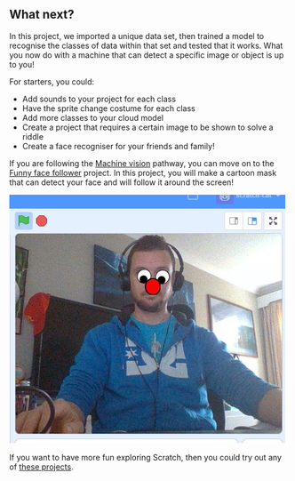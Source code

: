 ## What next?
In this project, we imported a unique data set, then trained a model to recognise the classes of data within that set and tested that it works. What you now do with a machine that can detect a specific image or object is up to you! 

For starters, you could:
- Add sounds to your project for each class
- Have the sprite change costume for each class
- Add more classes to your cloud model
- Create a project that requires a certain image to be shown to solve a riddle
- Create a face recogniser for your friends and family!

If you are following the [Machine vision](https://projects.raspberrypi.org/en/raspberrypi/machine-vision) pathway, you can move on to the [Funny face follower](https://projects.raspberrypi.org/en/projects/funny-face-follower) project. In this project, you will make a cartoon mask that can detect your face and will follow it around the screen!

![ProjectName project](images/projectname-project.png)


If you want to have more fun exploring Scratch, then you could try out any of [these projects](https://projects.raspberrypi.org/en/projects?software%5B%5D=scratch&curriculum%5B%5D=%201).
